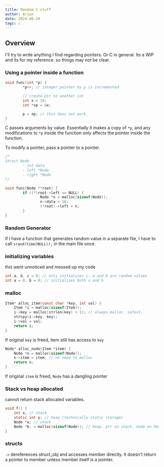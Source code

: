 ```yaml
---
title: Random C stuff 
author: Arjun
date: 2024-06-20
tags: c
---
```



## Overview

I'll try to write anything I find regarding pointers. Or C in general.
Its a WIP and its for my reference. so things may not be clear.
### Using a pointer inside a function
```c
void func(int *p) {
        *p++; // integer pointer by p is incremented

        // create ptr to another int
        int x = 10;
        int *xp = &x;

        p = xp; // this does not work.
}
```

C passes arguments by value. Essentially it makes a copy of `*p`, and any modifications to `*p` inside the function only affects the pointer inside the function.

To modify a pointer, pass a pointer to a pointer.
```c
/*
Struct Node
        - int data
        - left *Node
        - right *Node
*/

void func(Node **root) {
        if ((*)root->left == NULL) {
                Node *n = malloc(sizeof(Node));
                n->data = 10;
                (*root)->left = n;
        }
}
```


### Random Generator
If I have a function that generates random value in a separate file, I have to call `srand(time(NULL));` in the main file once.

### initializing variables
this went unnoticed and messed up my code
```c
int a, b, c = 0; // only initializes c. a and b are random values
int a = 0, b = 0; // initializes both a and b
```

### malloc
```c
Item* alloc_item(const char *key, int val) {
    Item *i = malloc(sizeof(Item));
    i->key = malloc(strlen(key) + 1); // always malloc. safest.
    strcpy(i->key, key);
    i->val = val;
    return i;
}
```
If original `key` is freed, item still has access to `key`

```c
Node* alloc_node(Item *item) {
    Node *n = malloc(sizeof(Node));
    n->item = item; // no need to malloc
    return n;
}
```
If original `item` is freed, `Node` has a dangling pointer

### Stack vs heap allocated
cannot return stack allocated variables.
```c
void f() {
	int x; // stack
	static int y; // heap (technically static storage)
	Node *a; // stack
	Node *b; = malloc(sizeof(Node)); // heap. ptr on stack. node on heap
}
```

### structs
`->` dereferences struct_obj and accesses member directly. It doesn't return a pointer to member unless member itself is a pointer.


